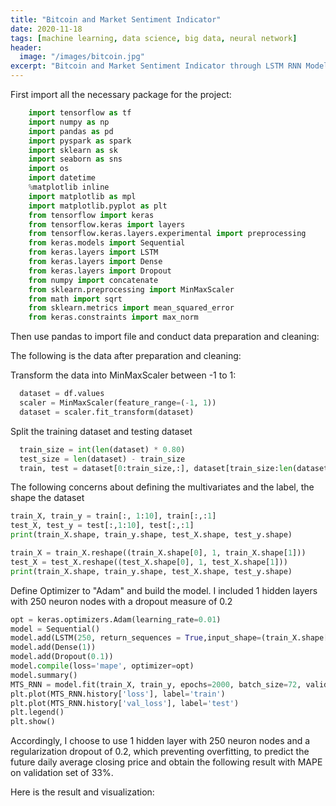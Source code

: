 ```yaml
---
title: "Bitcoin and Market Sentiment Indicator"
date: 2020-11-18
tags: [machine learning, data science, big data, neural network]
header:
  image: "/images/bitcoin.jpg"
excerpt: "Bitcoin and Market Sentiment Indicator through LSTM RNN Model"
---
```


First import all the necessary package for the project:
```python
    import tensorflow as tf
    import numpy as np
    import pandas as pd
    import pyspark as spark
    import sklearn as sk
    import seaborn as sns
    import os
    import datetime
    %matplotlib inline
    import matplotlib as mpl
    import matplotlib.pyplot as plt
    from tensorflow import keras
    from tensorflow.keras import layers
    from tensorflow.keras.layers.experimental import preprocessing
    from keras.models import Sequential
    from keras.layers import LSTM
    from keras.layers import Dense
    from keras.layers import Dropout
    from numpy import concatenate
    from sklearn.preprocessing import MinMaxScaler
    from math import sqrt
    from sklearn.metrics import mean_squared_error
    from keras.constraints import max_norm
```
Then use pandas to import file and conduct data preparation and cleaning:

The following is the data after preparation and cleaning:
<img src="{{ site.url }}{{ site.baseurl }}/images/Bitcoin/Picture5.png" alt="">

Transform the data into MinMaxScaler between -1 to 1:
```python
  dataset = df.values
  scaler = MinMaxScaler(feature_range=(-1, 1))
  dataset = scaler.fit_transform(dataset)
```
Split the training dataset and testing dataset
```python
  train_size = int(len(dataset) * 0.80)
  test_size = len(dataset) - train_size
  train, test = dataset[0:train_size,:], dataset[train_size:len(dataset),:]
```
The following concerns about defining the multivariates and the label, the shape the dataset
```python
train_X, train_y = train[:, 1:10], train[:,:1]
test_X, test_y = test[:,1:10], test[:,:1]
print(train_X.shape, train_y.shape, test_X.shape, test_y.shape)

train_X = train_X.reshape((train_X.shape[0], 1, train_X.shape[1]))
test_X = test_X.reshape((test_X.shape[0], 1, test_X.shape[1]))
print(train_X.shape, train_y.shape, test_X.shape, test_y.shape)
```
Define Optimizer to "Adam" and build the model. I included 1 hidden layers with 250 neuron nodes with a dropout measure of 0.2
```python
opt = keras.optimizers.Adam(learning_rate=0.01)
model = Sequential()
model.add(LSTM(250, return_sequences = True,input_shape=(train_X.shape[1], train_X.shape[2])))# Determining # of Neural Nodes
model.add(Dense(1))
model.add(Dropout(0.1))
model.compile(loss='mape', optimizer=opt)
model.summary()
MTS_RNN = model.fit(train_X, train_y, epochs=2000, batch_size=72, validation_data=(test_X, test_y), verbose=2, shuffle= False)
plt.plot(MTS_RNN.history['loss'], label='train')
plt.plot(MTS_RNN.history['val_loss'], label='test')
plt.legend()
plt.show()
```

Accordingly, I choose to use 1 hidden layer with 250 neuron nodes and a regularization dropout of 0.2, which preventing overfitting, to predict the future daily average closing price and obtain the following result with MAPE on validation set of 33%.

Here is the result and visualization:
<img src="{{ site.url }}{{ site.baseurl }}/images/Bitcoin/Picture1.png" alt="">
